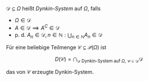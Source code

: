 $\mathcal{D} \subseteq \Omega$ heißt *Dynkin-System* auf $\Omega$, falls
- $\Omega \in \mathcal{D}$
- $A \in \mathcal{D} \implies A^C \in \mathcal{D}$
- p. d. $A_n \in \mathcal{D}, n \in \mathbb{N}: \bigcup_{n \in \mathbb{N}} A_n \in \mathcal{D}$

Für eine beliebige Teilmenge $\mathcal{C} \subseteq \mathcal{P}(\Omega)$ ist

$$
	D(\mathcal{C}) = \bigcap_{\mathcal{D} \text{ Dynkin-System auf } \Omega, \ \mathcal{C} \in \mathcal{D}} \mathcal{D}
$$

das von $\mathcal{C}$ erzeugte Dynkin-System.